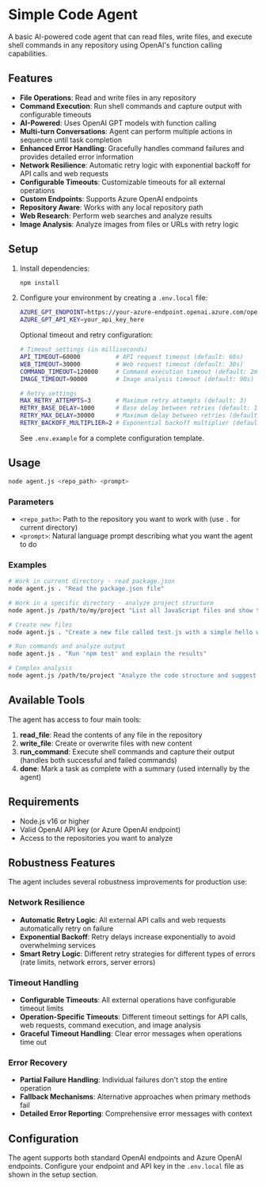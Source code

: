# Simple Code Agent

A basic AI-powered code agent that can read files, write files, and execute shell commands in any repository using OpenAI's function calling capabilities.

## Features

- **File Operations**: Read and write files in any repository
- **Command Execution**: Run shell commands and capture output with configurable timeouts
- **AI-Powered**: Uses OpenAI GPT models with function calling
- **Multi-turn Conversations**: Agent can perform multiple actions in sequence until task completion
- **Enhanced Error Handling**: Gracefully handles command failures and provides detailed error information
- **Network Resilience**: Automatic retry logic with exponential backoff for API calls and web requests
- **Configurable Timeouts**: Customizable timeouts for all external operations
- **Custom Endpoints**: Supports Azure OpenAI endpoints
- **Repository Aware**: Works with any local repository path
- **Web Research**: Perform web searches and analyze results
- **Image Analysis**: Analyze images from files or URLs with retry logic

## Setup

1. Install dependencies:
   ```bash
   npm install
   ```

2. Configure your environment by creating a `.env.local` file:
   ```bash
   AZURE_GPT_ENDPOINT=https://your-azure-endpoint.openai.azure.com/openai/deployments/gpt-4.1/chat/completions?api-version=2025-01-01-preview
   AZURE_GPT_API_KEY=your_api_key_here
   ```

   Optional timeout and retry configuration:
   ```bash
   # Timeout settings (in milliseconds)
   API_TIMEOUT=60000          # API request timeout (default: 60s)
   WEB_TIMEOUT=30000          # Web request timeout (default: 30s)
   COMMAND_TIMEOUT=120000     # Command execution timeout (default: 2min)
   IMAGE_TIMEOUT=90000        # Image analysis timeout (default: 90s)
   
   # Retry settings
   MAX_RETRY_ATTEMPTS=3       # Maximum retry attempts (default: 3)
   RETRY_BASE_DELAY=1000      # Base delay between retries (default: 1s)
   RETRY_MAX_DELAY=30000      # Maximum delay between retries (default: 30s)
   RETRY_BACKOFF_MULTIPLIER=2 # Exponential backoff multiplier (default: 2)
   ```

   See `.env.example` for a complete configuration template.

## Usage

```bash
node agent.js <repo_path> <prompt>
```

### Parameters

- `<repo_path>`: Path to the repository you want to work with (use `.` for current directory)
- `<prompt>`: Natural language prompt describing what you want the agent to do

### Examples

```bash
# Work in current directory - read package.json
node agent.js . "Read the package.json file"

# Work in a specific directory - analyze project structure
node agent.js /path/to/my/project "List all JavaScript files and show their contents"

# Create new files
node agent.js . "Create a new file called test.js with a simple hello world function"

# Run commands and analyze output
node agent.js . "Run 'npm test' and explain the results"

# Complex analysis
node agent.js /path/to/project "Analyze the code structure and suggest improvements"
```

## Available Tools

The agent has access to four main tools:

1. **read_file**: Read the contents of any file in the repository
2. **write_file**: Create or overwrite files with new content
3. **run_command**: Execute shell commands and capture their output (handles both successful and failed commands)
4. **done**: Mark a task as complete with a summary (used internally by the agent)

## Requirements

- Node.js v16 or higher
- Valid OpenAI API key (or Azure OpenAI endpoint)
- Access to the repositories you want to analyze

## Robustness Features

The agent includes several robustness improvements for production use:

### Network Resilience
- **Automatic Retry Logic**: All external API calls and web requests automatically retry on failure
- **Exponential Backoff**: Retry delays increase exponentially to avoid overwhelming services
- **Smart Retry Logic**: Different retry strategies for different types of errors (rate limits, network errors, server errors)

### Timeout Handling
- **Configurable Timeouts**: All external operations have configurable timeout limits
- **Operation-Specific Timeouts**: Different timeout settings for API calls, web requests, command execution, and image analysis
- **Graceful Timeout Handling**: Clear error messages when operations time out

### Error Recovery
- **Partial Failure Handling**: Individual failures don't stop the entire operation
- **Fallback Mechanisms**: Alternative approaches when primary methods fail
- **Detailed Error Reporting**: Comprehensive error messages with context

## Configuration

The agent supports both standard OpenAI endpoints and Azure OpenAI endpoints. Configure your endpoint and API key in the `.env.local` file as shown in the setup section.
